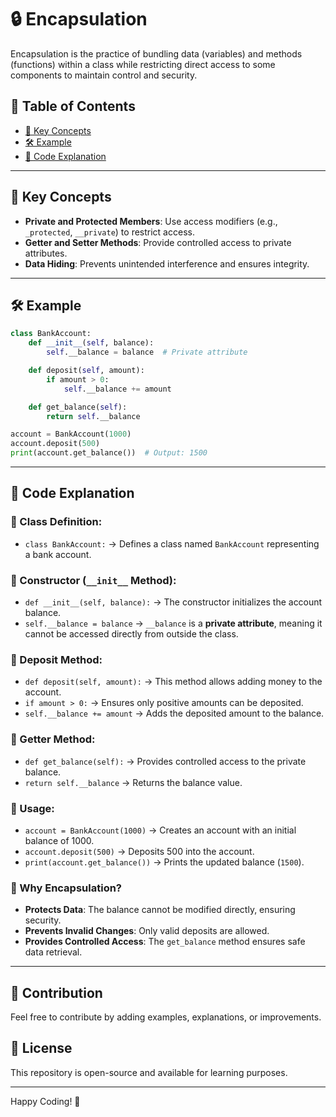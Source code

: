 # 🔒 Encapsulation

Encapsulation is the practice of bundling data (variables) and methods (functions) within a class while restricting direct access to some components to maintain control and security.

## 📌 Table of Contents
- [🔹 Key Concepts](#-key-concepts)
- [🛠 Example](#-example)
- [📝 Code Explanation](#-code-explanation)


---

## 🔹 Key Concepts
- **Private and Protected Members**: Use access modifiers (e.g., `_protected`, `__private`) to restrict access.
- **Getter and Setter Methods**: Provide controlled access to private attributes.
- **Data Hiding**: Prevents unintended interference and ensures integrity.

---

## 🛠 Example
```python
class BankAccount:
    def __init__(self, balance):
        self.__balance = balance  # Private attribute

    def deposit(self, amount):
        if amount > 0:
            self.__balance += amount

    def get_balance(self):
        return self.__balance

account = BankAccount(1000)
account.deposit(500)
print(account.get_balance())  # Output: 1500
```

---

## 📝 Code Explanation
### 📌 Class Definition:
- `class BankAccount:` → Defines a class named `BankAccount` representing a bank account.

### 📌 Constructor (`__init__` Method):
- `def __init__(self, balance):` → The constructor initializes the account balance.
- `self.__balance = balance` → `__balance` is a **private attribute**, meaning it cannot be accessed directly from outside the class.

### 📌 Deposit Method:
- `def deposit(self, amount):` → This method allows adding money to the account.
- `if amount > 0:` → Ensures only positive amounts can be deposited.
- `self.__balance += amount` → Adds the deposited amount to the balance.

### 📌 Getter Method:
- `def get_balance(self):` → Provides controlled access to the private balance.
- `return self.__balance` → Returns the balance value.

### 📌 Usage:
- `account = BankAccount(1000)` → Creates an account with an initial balance of 1000.
- `account.deposit(500)` → Deposits 500 into the account.
- `print(account.get_balance())` → Prints the updated balance (`1500`).

### 🚨 Why Encapsulation?
- **Protects Data**: The balance cannot be modified directly, ensuring security.
- **Prevents Invalid Changes**: Only valid deposits are allowed.
- **Provides Controlled Access**: The `get_balance` method ensures safe data retrieval.

---



## 🤝 Contribution
Feel free to contribute by adding examples, explanations, or improvements.

## 📜 License
This repository is open-source and available for learning purposes.

---

Happy Coding! 🚀


